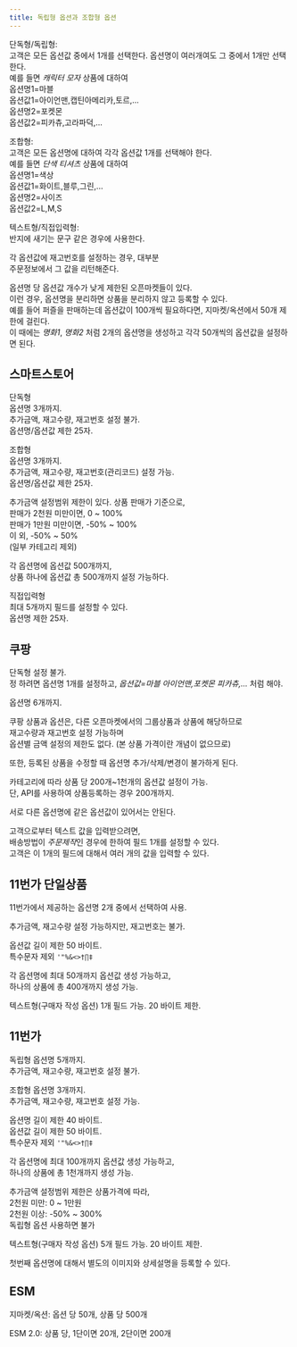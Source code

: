 ```yaml
---
title: 독립형 옵션과 조합형 옵션
---
```


단독형/독립형:  
고객은 모든 옵션값 중에서 1개를 선택한다. 옵션명이 여러개여도 그 중에서 1개만 선택한다.   
예를 들면 *캐릭터 모자* 상품에 대하여  
옵션명1=마블  
옵션값1=아이언맨,캡틴아메리카,토르,...  
옵션명2=포켓몬  
옵션값2=피카츄,고라파덕,...


조합형:  
고객은 모든 옵션명에 대하여 각각 옵션값 1개를 선택해야 한다.  
예를 들면 *단색 티셔츠* 상품에 대하여  
옵션명1=색상  
옵션값1=화이트,블루,그린,...  
옵션명2=사이즈  
옵션값2=L,M,S  


텍스트형/직접입력형:  
반지에 새기는 문구 같은 경우에 사용한다.

각 옵션값에 재고번호를 설정하는 경우, 대부분  
주문정보에서 그 값을 리턴해준다.  


옵션명 당 옵션값 개수가 낮게 제한된 오픈마켓들이 있다.   
이런 경우, 옵션명을 분리하면 상품을 분리하지 않고 등록할 수 있다.  
예를 들어 퍼즐을 판매하는데 옵션값이 100개씩 필요하다면, 지마켓/옥션에서 50개 제한에 걸린다.  
이 때에는 *명화1*, *명화2* 처럼 2개의 옵션명을 생성하고 각각 50개씩의 옵션값을 설정하면 된다.



## 스마트스토어

단독형  
옵션명 3개까지.  
추가금액, 재고수량, 재고번호 설정 불가.  
옵션명/옵션값 제한 25자.

조합형  
옵션명 3개까지.  
추가금액, 재고수량, 재고번호(관리코드) 설정 가능.  
옵션명/옵션값 제한 25자.  

추가금액 설정범위 제한이 있다. 상품 판매가 기준으로,  
판매가 2천원 미만이면, 0 ~ 100%  
판매가 1만원 미만이면, -50% ~ 100%  
이 외, -50% ~ 50%  
(일부 카테고리 제외)

각 옵션명에 옵션값 500개까지,  
상품 하나에 옵션값 총 500개까지 설정 가능하다.

직접입력형  
최대 5개까지 필드를 설정할 수 있다.  
옵션명 제한 25자.



## 쿠팡

단독형 설정 불가.  
정 하려면 옵션명 1개를 설정하고, *옵션값=마블 아이언맨,포켓몬 피카츄,...* 처럼 해야.

옵션명 6개까지.  

쿠팡 상품과 옵션은, 다른 오픈마켓에서의 그룹상품과 상품에 해당하므로  
재고수량과 재고번호 설정 가능하며  
옵션별 금액 설정의 제한도 없다. (본 상품 가격이란 개념이 없으므로)  

또한, 등록된 상품을 수정할 때 옵션명 추가/삭제/변경이 불가하게 된다. 

카테고리에 따라 상품 당 200개~1천개의 옵션값 설정이 가능.  
단, API를 사용하여 상품등록하는 경우 200개까지.

서로 다른 옵션명에 같은 옵션값이 있어서는 안된다.


고객으로부터 텍스트 값을 입력받으려면,   
배송방법이 *주문제작*인 경우에 한하여 필드 1개를 설정할 수 있다.  
고객은 이 1개의 필드에 대해서 여러 개의 값을 입력할 수 있다.


## 11번가 단일상품

11번가에서 제공하는 옵션명 2개 중에서 선택하여 사용.

추가금액, 재고수량 설정 가능하지만, 재고번호는 불가.

옵션값 길이 제한 50 바이트.  
특수문자 제외 `'"%&<>†∏‡`

각 옵션명에 최대 50개까지 옵션값 생성 가능하고,  
하나의 상품에 총 400개까지 생성 가능.  

텍스트형(구매자 작성 옵션) 1개 필드 가능. 20 바이트 제한.




## 11번가

독립형 옵션명 5개까지.  
추가금액, 재고수량, 재고번호 설정 불가.  

조합형 옵션명 3개까지.  
추가금액, 재고수량, 재고번호 설정 가능.  

옵션명 길이 제한 40 바이트.  
옵션값 길이 제한 50 바이트.  
특수문자 제외 `'"%&<>†∏‡`

각 옵션명에 최대 100개까지 옵션값 생성 가능하고,  
하나의 상품에 총 1천개까지 생성 가능.  

추가금액 설정범위 제한은 상품가격에 따라,  
2천원 미만: 0 ~ 1만원  
2천원 이상: -50% ~ 300%  
독립형 옵션 사용하면 불가

텍스트형(구매자 작성 옵션) 5개 필드 가능. 20 바이트 제한.  

첫번째 옵션명에 대해서 별도의 이미지와 상세설명을 등록할 수 있다.



## ESM

지마켓/옥션: 옵션 당 50개, 상품 당 500개

ESM 2.0: 상품 당, 1단이면 20개, 2단이면 200개


